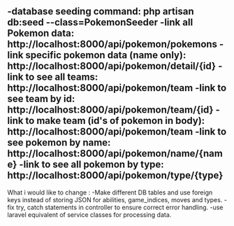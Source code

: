 -database seeding command: php artisan db:seed --class=PokemonSeeder
-link all Pokemon data: http://localhost:8000/api/pokemon/pokemons
-link specific pokemon data (name only): http://localhost:8000/api/pokemon/detail/{id}
-link to see all teams: http://localhost:8000/api/pokemon/team
-link to see team by id: http://localhost:8000/api/pokemon/team/{id}
-link to make team (id's of pokemon in body): http://localhost:8000/api/pokemon/team
-link to see pokemon by name: http://localhost:8000/api/pokemon/name/{name}
-link to see all pokemon by type: http://localhost:8000/api/pokemon/type/{type}
--------------------------------------------------------------------
What i would like to change :
-Make different DB tables and use foreign keys instead of storing JSON for abilities, game_indices, moves and types.
-fix try, catch statements in controller to ensure correct error handling.
-use laravel equivalent of service classes for processing data.